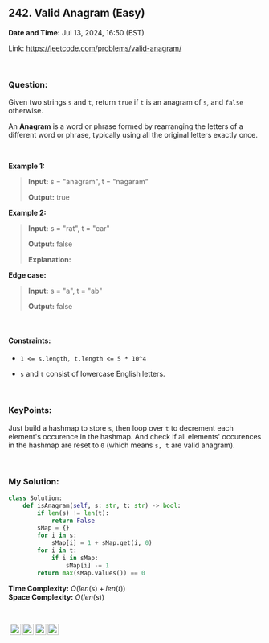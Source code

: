 ## 242. Valid Anagram (Easy)
**Date and Time:** Jul 13, 2024, 16:50 (EST)

Link: https://leetcode.com/problems/valid-anagram/

<br>

### Question:
Given two strings `s` and `t`, return `true` if `t` is an anagram of `s`, and `false` otherwise.

An **Anagram** is a word or phrase formed by rearranging the letters of a different word or phrase, typically using all the original letters exactly once.

<br>

**Example 1:**
> **Input:** s = "anagram", t = "nagaram"
> 
> **Output:** true

**Example 2:**
> **Input:** s = "rat", t = "car"
> 
> **Output:** false
>
> **Explanation:**

**Edge case:**
> **Input:** s = "a", t = "ab"
> 
> **Output:** false

<br>

#### Constraints:
* `1 <= s.length, t.length <= 5 * 10^4`

* `s` and `t` consist of lowercase English letters.

<br>

### KeyPoints: 
Just build a hashmap to store `s`, then loop over `t` to decrement each element's occurence in the hashmap. And check if all elements' occurences in the hashmap are reset to `0` (which means `s, t` are valid anagram).

<br>

### My Solution:
```python
class Solution:
    def isAnagram(self, s: str, t: str) -> bool:
        if len(s) != len(t):
            return False
        sMap = {}
        for i in s:
            sMap[i] = 1 + sMap.get(i, 0)
        for i in t:
            if i in sMap:
                sMap[i] -= 1
        return max(sMap.values()) == 0
```
**Time Complexity:** $O(len(s) + len(t))$ <br>
**Space Complexity:** $O(len(s))$

<br>

<img style="height:22px!important;margin-left:3px;vertical-align:text-bottom;" src="https://mirrors.creativecommons.org/presskit/icons/cc.svg?ref=chooser-v1" alt="CC BY-NC-SA" title="CC BY-NC-SA"><img style="height:22px!important;margin-left:3px;vertical-align:text-bottom;" src="https://mirrors.creativecommons.org/presskit/icons/by.svg?ref=chooser-v1" alt="BY: credit must be given to the creator" title="BY: credit must be given to the creator"><img style="height:22px!important;margin-left:3px;vertical-align:text-bottom;" src="https://mirrors.creativecommons.org/presskit/icons/nc.svg?ref=chooser-v1" alt="NC: Only noncommercial uses of the work are permitted" title="NC: Only noncommercial uses of the work are permitted"><img style="height:22px!important;margin-left:3px;vertical-align:text-bottom;" src="https://mirrors.creativecommons.org/presskit/icons/sa.svg?ref=chooser-v1" alt="SA: Adaptations must be shared under the same terms" title="SA: Adaptations must be shared under the same terms">